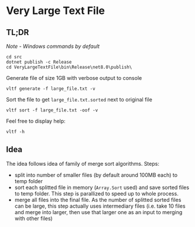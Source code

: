# Very Large Text File

## TL;DR

*Note - Windows commands by default*

```
cd src
dotnet publish -c Release
cd VeryLargeTextFile\bin\Release\net8.0\publish\
```

Generate file of size 1GB with verbose output to console
```
vltf generate -f large_file.txt -v
```

Sort the file to get `large_file.txt.sorted` next to original file
```
vltf sort -f large_file.txt -oof -v
```

Feel free to display help:
```
vltf -h
```

## Idea

The idea follows idea of family of merge sort algorithms.
Steps:
- split into number of smaller files (by default around 100MB each) to temp folder
- sort each splitted file in memory (`Array.Sort` used) and save sorted files to temp folder. This step is parallized to speed up to whole process.
- merge all files into the final file. As the number of splitted sorted files can be large, this step actually uses intermediary files (i.e. take 10 files and merge into larger, then use that larger one as an input to merging with other files)
